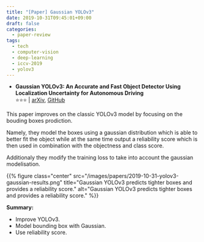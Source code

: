 ```yaml
---
title: "[Paper] Gaussian YOLOv3"
date: 2019-10-31T09:45:01+09:00
draft: false
categories:
  - paper-review
tags:
  - tech
  - computer-vision
  - deep-learning
  - iccv-2019
  - yolov3
---
```


- ️️️**Gaussian YOLOv3: An Accurate and Fast Object Detector Using Localization Uncertainty for Autonomous Driving**<br/>
⭐️️️️️⭐️⭐️️️ | [arXiv](https://arxiv.org/abs/1904.04620), [GitHub](https://github.com/jwchoi384/Gaussian_YOLOv3)

This paper improves on the classic YOLOv3 model by focusing on the bouding boxes prodiction.

Namely, they model the boxes using a gaussian distribution which is able to better fit the object while at the same time output a reliability score which is then used in combination with the objectness and class score.

Additionaly they modify the training loss to take into account the gaussian modelisation.

{{% figure class="center" src="/images/papers/2019-10-31-yolov3-gaussian-results.png" title="Gaussian YOLOv3 predicts tighter boxes and provides a reliability score." alt="Gaussian YOLOv3 predicts tighter boxes and provides a reliability score." %}}

**Summary:**

- Improve YOLOv3.
- Model bounding box with Gaussian.
- Use reliability score.
